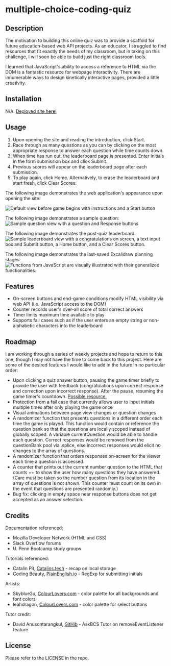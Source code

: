 # multiple-choice-coding-quiz

## Description

 The motivation to building this online quiz was to provide a scaffold for future education-based web API projects. As an educator, I struggled to find resources that fit exactly the needs of my classroom, but in taking on this challenge, I will soon be able to build just the right classroom tools.

 I learned that JavaScript's ability to access a reference to HTML via the DOM is a fantastic resource for webpage interactivity. There are innumerable ways to design kinetically interactive pages, provided a little creativity.


## Installation

 N/A. [Deployed site here!](https://miacias.github.io/multiple-choice-coding-quiz/)
 

## Usage 

 1. Upon opening the site and reading the introduction, click Start.
 2. Race through as many questions as you can by clicking on the most appropriate response to answer each question while time counts down.
 3. When time has run out, the leaderboard page is presented. Enter initials in the form submission box and click Submit.
 4. Previous scores will appear on the leaderboard page after each submission.
 5. To play again, click Home. Alternatively, to erase the leaderboard and start fresh, click Clear Scores.
 
The following image demonstrates the web application's appearance upon opening the site:

![Default view before game begins with instructions and a Start button](./assets/images/screencapture-opening-view.png)

The following image demonstrates a sample question:
![Sample question view with a question and Response buttons](/assets/images/screencapture-sample-question-view.png)

The following image demonstrates the post-quiz leaderboard:
![Sample leaderboard view with a congratulations on screen, a text input box and Submit button, a Home button, and a Clear Scores button.](./assets/images/screencapture-sample-leaderboard-view.png)

The following image demonstrates the last-saved Excalidraw planning stages:
![Functions from JavaScript are visually illustrated with their generalized functionalities.](./assets/images/excalidraw-plans-2x.png)

## Features

- On-screen buttons and end-game conditions modify HTML visibility via web API (i.e. JavaScript access to the DOM)
- Counter records user's over-all score of total correct answers
- Timer limits maximum time available to play
- Supports fail cases such as if the user enters an empty string or non-alphabetic characters into the leaderboard


## Roadmap

 I am working through a series of weekly projects and hope to return to this one, though I may not have the time to come back to this project. Here are some of the desired features I would like to add in the future in no particular order:

- Upon clicking a quiz answer button, pausing the game timer briefly to provide the user with feedback (congratulations upon correct response and correction upon incorrect response). After the pause, resuming the game timer's countdown. [Possible resource.](https://stackoverflow.com/questions/3969475/javascript-pause-settimeout)
- Protection from a fail case that currently allows user to input initials multiple times after only playing the game once
- Visual animations between page view changes or question changes
- A randomizer function that presents questions in a different order each time the game is played. This function would contain or reference the question bank so that the questions are locally scoped instead of globally scoped. A variable currentQuestion would be able to handle each question. Correct responses would be removed from the questionBank pool via .splice, else incorrect responses would elicit no changes to the array of questions.
- A randomizer function that orders responses on-screen for the viewer each time a question is accessed.
- A counter that prints out the current number question to the HTML that counts ++ to show the user how many questions they have answered. (Care must be taken so the number question from its location in the array of questions is not shown. This counter must count on its own in the event that questions are presented randomly.)
- Bug fix: clicking in empty space near response buttons does not get accepted as an answer selection.

## Credits 

Documentation referenced:
- Mozilla Developer Network (HTML and CSS)
- Slack Overflow forums
- U. Penn Bootcamp study groups

Tutorials referenced:
- Catalin Pit, [Catalins.tech](https://catalins.tech/store-array-in-localstorage) - recap on local storage
- Coding Beauty, [PlainEnglish.io](https://plainenglish.io/blog/javascript-check-if-string-contains-only-letters-and-numbers-5dce23ddfecf) - RegExp for submitting initials

Artists:
- Skyblue2u, [ColourLovers.com](https://www.colourlovers.com/palette/580974/Adrift_in_Dreams) - color palette for all backgrounds and font colors
- leahdragon, [ColourLovers.com](https://www.colourlovers.com/palette/4889051/colorado) - color palette for select buttons

Tutor credit:
- David Anusontarangkul, [GitHib](https://github.com/anusontarangkul) - AskBCS Tutor on removeEventListener feature
 

## License 

Please refer to the LICENSE in the repo.